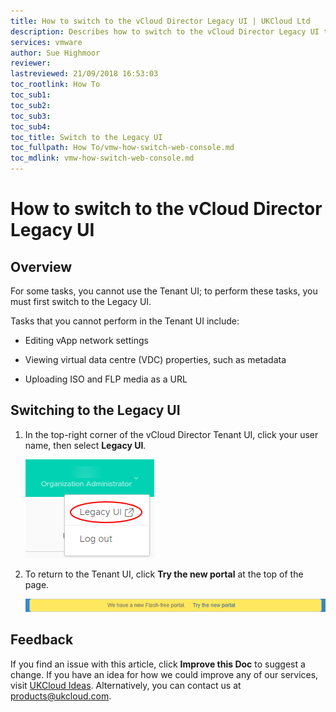 ```yaml
---
title: How to switch to the vCloud Director Legacy UI | UKCloud Ltd
description: Describes how to switch to the vCloud Director Legacy UI to perform tasks that are not possible in the tenant portal
services: vmware
author: Sue Highmoor
reviewer:
lastreviewed: 21/09/2018 16:53:03
toc_rootlink: How To
toc_sub1: 
toc_sub2:
toc_sub3:
toc_sub4:
toc_title: Switch to the Legacy UI
toc_fullpath: How To/vmw-how-switch-web-console.md
toc_mdlink: vmw-how-switch-web-console.md
---
```


# How to switch to the vCloud Director Legacy UI

## Overview

For some tasks, you cannot use the Tenant UI; to perform these tasks, you must first switch to the Legacy UI.

Tasks that you cannot perform in the Tenant UI include:

- Editing vApp network settings

- Viewing virtual data centre (VDC) properties, such as metadata

- Uploading ISO and FLP media as a URL

## Switching to the Legacy UI

1. In the top-right corner of the vCloud Director Tenant UI, click your user name, then select **Legacy UI**.

    ![Legacy UI menu option](images/vmw-vcd-mnu-legacy-ui.png)

2. To return to the Tenant UI, click **Try the new portal** at the top of the page.

    ![Tenant UI link](images/vmw-vcd-mnu-tenant-ui.png)

## Feedback

If you find an issue with this article, click **Improve this Doc** to suggest a change. If you have an idea for how we could improve any of our services, visit [UKCloud Ideas](https://ideas.ukcloud.com). Alternatively, you can contact us at <products@ukcloud.com>.
